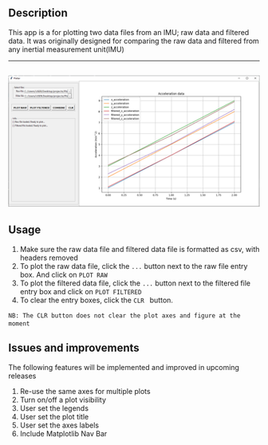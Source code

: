## Description
This app is a for plotting two data files from an IMU; raw data and filtered data.
It was originally designed for comparing the raw data and filtered from any inertial measurement unit(IMU)

---

![screenshot](./img/window.png)
---

## Usage
1. Make sure the raw data file and filtered data file is formatted as csv, with headers removed
2. To plot the raw data file, click the ```...``` button next to the raw file entry box. And click on ```PLOT RAW```
3. To plot the filtered data file, click the ```...``` button next to the filtered file entry box and click on ```PLOT FILTERED```
4. To clear the entry boxes, click the ```CLR ``` button. 
```Note
NB: The CLR button does not clear the plot axes and figure at the moment 
```


## Issues and improvements 
The following features will be implemented and improved in upcoming releases
1. Re-use the same axes for multiple plots
2. Turn on/off a plot visibility
3. User set the legends
4. User set the plot title
5. User set the axes labels
6. Include Matplotlib Nav Bar